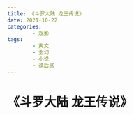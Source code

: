 ```yaml
---
title: 《斗罗大陆 龙王传说》
date: 2021-10-22
categories:
        - 观影
tags:
        - 爽文
        - 玄幻
        - 小说
        - 读后感
---
```


# 《斗罗大陆 龙王传说》
